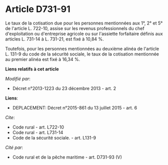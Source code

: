 # Article D731-91

Le taux de la cotisation due pour les personnes mentionnées aux 1°, 2° et 5° de l'article L. 722-10, assise sur les revenus
professionnels du chef d'exploitation ou d'entreprise agricole ou sur l'assiette forfaitaire définis aux articles L. 731-14 à
L. 731-21, est fixé à 10,84 %. 

Toutefois, pour les personnes mentionnées au deuxième alinéa de l'article L. 131-9 du code de la sécurité sociale, le taux de
la cotisation mentionnée au premier alinéa est fixé à 16,34 %.

**Liens relatifs à cet article**

_Modifié par_:

  - Décret n°2013-1223 du 23 décembre 2013 - art. 2

**Liens**:

  - DEPLACEMENT: Décret n°2015-861 du 13 juillet 2015 - art. 6

_Cite_:

  - Code rural - art. L722-10
  - Code rural - art. L731-14
  - Code de la sécurité sociale. - art. L131-9

_Cité par_:

  - Code rural et de la pêche maritime - art. D731-93 (V)
